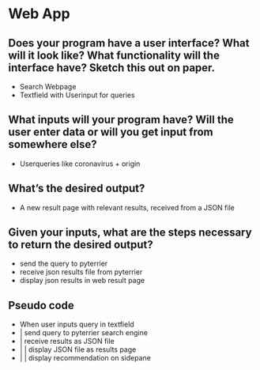 # Web App

## Does your program have a user interface? What will it look like? What functionality will the interface have? Sketch this out on paper.
- Search Webpage
- Textfield with Userinput for queries
## What inputs will your program have? Will the user enter data or will you get input from somewhere else?
- Userqueries like coronavirus + origin
## What’s the desired output?
- A new result page with relevant results, received from a JSON file
## Given your inputs, what are the steps necessary to return the desired output?
- send the query to pyterrier
- receive json results file from pyterrier
- display json results in web result page

## Pseudo code
- When user inputs query in textfield
- | send query to pyterrier search engine
- | receive results as JSON file
- | | display JSON file as results page
- | | display recommendation on sidepane
